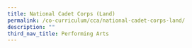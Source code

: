 ```yaml
---
title: National Cadet Corps (Land)
permalink: /co-curriculum/cca/national-cadet-corps-land/
description: ""
third_nav_title: Performing Arts
---
```

